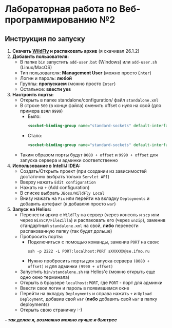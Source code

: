 # Лабораторная работа по Веб-программированию №2

## Инструкция по запуску

1. **Скачать [WildFly](https://www.wildfly.org/downloads/) и распаковать архив** (я скачивал 26.1.2)
2. **Добавить пользователя:**
   - В папке `bin` запустить `add-user.bat` (Windows) или `add-user.sh` (Linux/MacOS)
   - Тип пользователя: **Management User** (можно просто `Enter`)
   - Логин и пароль: **любой**
   - Группы: **пропускаем** (можно просто `Enter`)
   - Остальное: **ввести yes**
3. **Настроить порты:**
   - Открыть в папке standalone/configuration/ файл `standalone.xml`
   - В строке `500` (в конце файла) сменить offset с нуля на свой (для примера взял `9999`)
     - Было:
       ```xml
       <socket-binding-group name="standard-sockets" default-interface="public" port-offset="${jboss.socket.binding.port-offset:0}">
       ```
     - Стало:
       ```xml
       <socket-binding-group name="standard-sockets" default-interface="public" port-offset="${jboss.socket.binding.port-offset:9999}">
       ```
   - Таким образом порты будут `8080 + offset` и `9990 + offset` для запуска сервера и админки соответственно
4. **Использование в IntelliJ IDEA:**
   - Создать/Открыть проект (при создании из зависимостей достаточно выбрать только `Servlet API`)
   - Вверху нажать `Edit configuration`
   - Нажать на `+` (Add configuration)
   - В списке выбрать `JBoss/WildFly Local`
   - Внизу нажать на `Fix` или перейти на вкладку `Deployments` и добавить артефакт (я добавлял просто `war`)
5. **Запуск на Helios:**
   - Перенести архив с `WildFly` на сервер (через консоль и `scp` или через `WinSCP/FileZilla`) и распаковать его (через `unzip`), 
   заменив стандартный `standalone.xml` на свой, **либо** перенести распакованную папку (так будет дольше)
   - Пробросить порты:
     - Подключиться с помощью команды, заменив `PORT` на свои:
       ```shell
       ssh -p 2222 -L PORT:localhost:PORT sXXXXXX@se.ifmo.ru
       ```
     - Нужно пробросить порты для запуска сервера `(8080 + offset)` и для админки `(9990 + offset)`
   - Запустить `bin/standalone.sh` на Helios'е (можно открыть еще одно окно терминала)
   - Открыть в браузере `localhost:PORT`, где `PORT` - порт для админки
   - Ввести свои логин и пароль в появившемся окне
   - Перейти на вкладку `Deployments` и справа нажать `+` и `Upload Deployment`, добавив свой `war` (**либо** добавить свой `war` в папку deployments)
   - Открыть свою страничку :-)




***- так делал я, возможно можно лучше и быстрее***